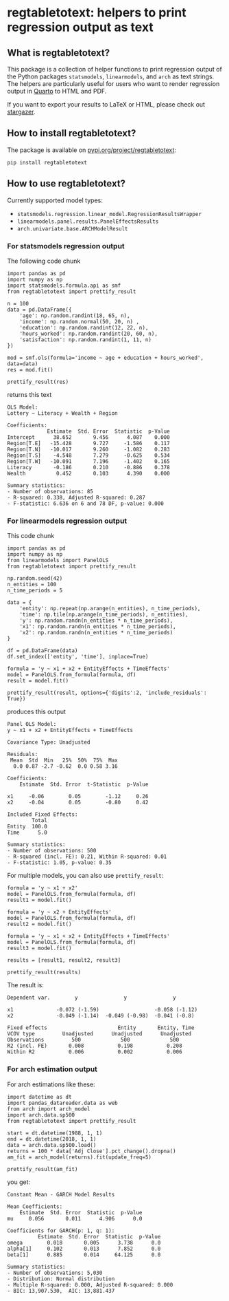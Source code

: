 # regtabletotext: helpers to print regression output as text

## What is regtabletotext?

This package is a collection of helper functions to print regression output of the Python packages `statsmodels`, `linearmodels`, and `arch` as text strings. The helpers are particularly useful for users who want to render regression output in [Quarto](https://quarto.org/) to HTML and PDF.

If you want to export your results to LaTeX or HTML, please check out [stargazer](https://pypi.org/project/stargazer/).

## How to install regtabletotext?

The package is available on [pypi.org/project/regtabletotext](https://pypi.org/project/regtabletotext/):

```
pip install regtabletotext
```

## How to use regtabletotext?

Currently supported model types:

- `statsmodels.regression.linear_model.RegressionResultsWrapper`
- `linearmodels.panel.results.PanelEffectsResults`
- `arch.univariate.base.ARCHModelResult`

### For statsmodels regression output

The following code chunk
```
import pandas as pd
import numpy as np
import statsmodels.formula.api as smf
from regtabletotext import prettify_result

n = 100 
data = pd.DataFrame({
    'age': np.random.randint(18, 65, n),
    'income': np.random.normal(50, 20, n) ,
    'education': np.random.randint(12, 22, n),
    'hours_worked': np.random.randint(20, 60, n),
    'satisfaction': np.random.randint(1, 11, n) 
})

mod = smf.ols(formula='income ~ age + education + hours_worked', data=data)
res = mod.fit()

prettify_result(res)
```

returns this text
```
OLS Model:
Lottery ~ Literacy + Wealth + Region

Coefficients:
             Estimate  Std. Error  Statistic  p-Value
Intercept      38.652       9.456      4.087    0.000
Region[T.E]   -15.428       9.727     -1.586    0.117
Region[T.N]   -10.017       9.260     -1.082    0.283
Region[T.S]    -4.548       7.279     -0.625    0.534
Region[T.W]   -10.091       7.196     -1.402    0.165
Literacy       -0.186       0.210     -0.886    0.378
Wealth          0.452       0.103      4.390    0.000

Summary statistics:
- Number of observations: 85
- R-squared: 0.338, Adjusted R-squared: 0.287
- F-statistic: 6.636 on 6 and 78 DF, p-value: 0.000
```

### For linearmodels regression output

This code chunk
```
import pandas as pd
import numpy as np
from linearmodels import PanelOLS
from regtabletotext import prettify_result

np.random.seed(42)
n_entities = 100
n_time_periods = 5

data = {
    'entity': np.repeat(np.arange(n_entities), n_time_periods),
    'time': np.tile(np.arange(n_time_periods), n_entities),
    'y': np.random.randn(n_entities * n_time_periods),
    'x1': np.random.randn(n_entities * n_time_periods),
    'x2': np.random.randn(n_entities * n_time_periods)
}

df = pd.DataFrame(data)
df.set_index(['entity', 'time'], inplace=True)

formula = 'y ~ x1 + x2 + EntityEffects + TimeEffects'
model = PanelOLS.from_formula(formula, df)
result = model.fit()

prettify_result(result, options={'digits':2, 'include_residuals': True})
```
produces this output
```
Panel OLS Model:
y ~ x1 + x2 + EntityEffects + TimeEffects

Covariance Type: Unadjusted

Residuals:
 Mean  Std  Min   25%  50%  75%  Max
  0.0 0.87 -2.7 -0.62  0.0 0.58 3.16

Coefficients:
    Estimate  Std. Error  t-Statistic  p-Value

x1     -0.06        0.05        -1.12     0.26
x2     -0.04        0.05        -0.80     0.42

Included Fixed Effects:
        Total
Entity  100.0
Time      5.0

Summary statistics:
- Number of observations: 500
- R-squared (incl. FE): 0.21, Within R-squared: 0.01
- F-statistic: 1.05, p-value: 0.35
```
For multiple models, you can also use `prettify_result`:
```
formula = 'y ~ x1 + x2'
model = PanelOLS.from_formula(formula, df)
result1 = model.fit()

formula = 'y ~ x2 + EntityEffects'
model = PanelOLS.from_formula(formula, df)
result2 = model.fit()

formula = 'y ~ x1 + x2 + EntityEffects + TimeEffects'
model = PanelOLS.from_formula(formula, df)
result3 = model.fit()

results = [result1, result2, result3]

prettify_result(results)
```
The result is:
```
Dependent var.        y               y               y

x1              -0.072 (-1.59)                  -0.058 (-1.12)
x2              -0.049 (-1.14)  -0.049 (-0.98)  -0.041 (-0.8)

Fixed effects                       Entity       Entity, Time
VCOV type         Unadjusted      Unadjusted      Unadjusted
Observations         500             500             500
R2 (incl. FE)       0.008           0.198           0.208
Within R2           0.006           0.002           0.006
```

### For arch estimation output

For arch estimations like these:
```
import datetime as dt
import pandas_datareader.data as web
from arch import arch_model
import arch.data.sp500
from regtabletotext import prettify_result

start = dt.datetime(1988, 1, 1)
end = dt.datetime(2018, 1, 1)
data = arch.data.sp500.load()
returns = 100 * data['Adj Close'].pct_change().dropna()
am_fit = arch_model(returns).fit(update_freq=5)

prettify_result(am_fit)
```
you get:
```
Constant Mean - GARCH Model Results

Mean Coefficients:
    Estimate  Std. Error  Statistic  p-Value
mu     0.056       0.011      4.906      0.0

Coefficients for GARCH(p: 1, q: 1):
          Estimate  Std. Error  Statistic  p-Value
omega        0.018       0.005      3.738      0.0
alpha[1]     0.102       0.013      7.852      0.0
beta[1]      0.885       0.014     64.125      0.0

Summary statistics:
- Number of observations: 5,030
- Distribution: Normal distribution
- Multiple R-squared: 0.000, Adjusted R-squared: 0.000
- BIC: 13,907.530,  AIC: 13,881.437
```